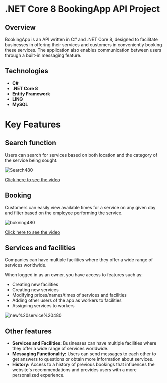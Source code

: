 # .NET Core 8 BookingApp API Project

## Overview
BookingApp is an API written in C# and .NET Core 8, designed to facilitate businesses in offering their services and customers in conveniently booking these services. The application also enables communication between users through a built-in messaging feature.

## Technologies
- **C#**
- **.NET Core 8**
- **Entity Framework**
- **LINQ**
- **MySQL**

# Key Features
## Search function
Users can search for services based on both location and the category of the service being sought.


![Search480](https://github.com/AdamSzablewski/BookingApp/assets/114603622/d81acbd6-e63f-454b-8434-6f8d0542c1a3)


[Click here to see the video](https://www.youtube.com/watch?v=DwFj8CUOouo)


## Booking
 Customers can easily view available times for a service on any given day and filter based on the employee performing the service.

![bokning480](https://github.com/AdamSzablewski/BookingApp/assets/114603622/793f6945-0bb5-42ce-8c59-e2a815af3d01)


[Click here to see the video](https://www.youtube.com/watch?v=J6DY4IG1EOE)

## Services and facilities
Companies can have multiple facilities where they offer a wide range of services worldwide.

When logged in as an owner, you have access to features such as:
- Creating new facilities
- Creating new services
- Modifying prices/names/times of services and facilities
- Adding other users of the app as workers to facilities
- Assigning services to workers

![new%20service%20480](https://github.com/AdamSzablewski/BookingApp/assets/114603622/f95b49d2-d265-416c-bbee-9b21a553210e)





## Other features

- **Services and Facilities:** Businesses can have multiple facilities where they offer a wide range of services worldwide.
- **Messaging Functionality:** Users can send messages to each other to get answers to questions or obtain more information about services.
- **History:** Access to a history of previous bookings that influences the website's recommendations and provides users with a more personalized experience.
